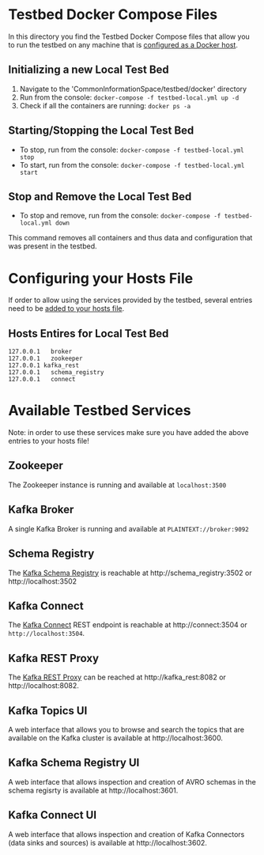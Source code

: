# Testbed Docker Compose Files

In this directory you find the Testbed Docker Compose files that allow you to run the testbed on any machine that is [configured as a Docker host](https://docs.docker.com/engine/installation/).

## Initializing a new Local Test Bed

1. Navigate to the 'CommonInformationSpace/testbed/docker' directory
2. Run from the console: `docker-compose -f testbed-local.yml up -d`
3. Check if all the containers are running: `docker ps -a`

## Starting/Stopping the Local Test Bed

* To stop, run from the console: `docker-compose -f testbed-local.yml stop`
* To start, run from the console: `docker-compose -f testbed-local.yml start`

##  Stop and Remove the Local Test Bed

* To stop and remove, run from the console: `docker-compose -f testbed-local.yml down`

This command removes all containers and thus data and configuration that was present in the testbed.

# Configuring your Hosts File

If order to allow using the services provided by the testbed, several entries need to be [added to your hosts file](https://www.howtogeek.com/howto/27350/beginner-geek-how-to-edit-your-hosts-file/).

## Hosts Entires for Local Test Bed

```
127.0.0.1	broker
127.0.0.1	zookeeper
127.0.0.1 kafka_rest
127.0.0.1	schema_registry
127.0.0.1	connect
```

# Available Testbed Services

Note: in order to use these services make sure you have added the above entries to your hosts file!

## Zookeeper

The Zookeeper instance is running and available at `localhost:3500`

## Kafka Broker

A single Kafka Broker is running and available at `PLAINTEXT://broker:9092`

## Schema Registry

The [Kafka Schema Registry](https://docs.confluent.io/current/schema-registry/docs/index.html) is reachable at http://schema_registry:3502 or http://localhost:3502

## Kafka Connect

The [Kafka Connect](https://docs.confluent.io/current/connect/index.html) REST endpoint is reachable at http://connect:3504 or `http://localhost:3504`.

## Kafka REST Proxy

The [Kafka REST Proxy](https://docs.confluent.io/current/kafka-rest/docs/index.html) can be reached at http://kafka_rest:8082 or http://localhost:8082.

## Kafka Topics UI

A web interface that allows you to browse and search the topics that are available on the Kafka cluster is available at http://localhost:3600.

## Kafka Schema Registry UI

A web interface that allows inspection and creation of AVRO schemas in the schema regisrty is available at http://localhost:3601.

## Kafka Connect UI

A web interface that allows inspection and creation of Kafka Connectors (data sinks and sources) is available at http://localhost:3602.
